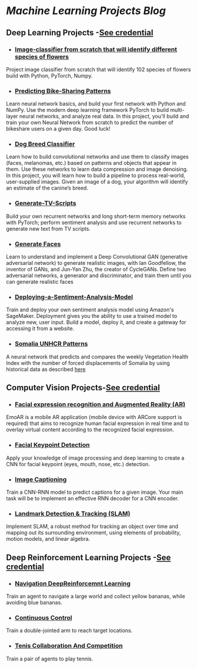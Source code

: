 # **_Machine Learning Projects Blog_**



## Deep Learning Projects -[See credential](https://confirm.udacity.com/PVQRUS73)

- ### [Image-classifier from scratch that will identify different species of flowers](https://github.com/calincan2000/Image-classifier)
Project image classifier from scratch that will identify 102 species of flowers build with Python, PyTorch, Numpy.

- ### [Predicting Bike-Sharing Patterns ](https://github.com/calincan2000/project-bikesharing)
Learn neural network basics, and build your first network with Python and NumPy. Use the modern deep
learning framework PyTorch to build multi-layer neural networks, and analyze real data.
In this project, you'll build and train your own Neural Network from scratch to predict the number of
bikeshare users on a given day. Good luck!
- ### [Dog Breed Classifier ](https://github.com/calincan2000/Dog-Breed-Classifier)
Learn how to build convolutional networks and use them to classify images (faces, melanomas, etc.) based on
patterns and objects that appear in them. Use these networks to learn data compression and image denoising.
In this project, you will learn how to build a pipeline to process real-world, user-supplied images. Given an
image of a dog, your algorithm will identify an estimate of the canine’s breed.
- ### [Generate-TV-Scripts ](https://github.com/calincan2000/Generate-TV-Scripts)
Build your own recurrent networks and long short-term memory networks with PyTorch; perform sentiment
analysis and use recurrent networks to generate new text from TV scripts.
- ### [Generate Faces ](https://github.com/calincan2000/GenerateFaces)
Learn to understand and implement a Deep Convolutional GAN (generative adversarial network) to generate
realistic images, with Ian Goodfellow, the inventor of GANs, and Jun-Yan Zhu, the creator of CycleGANs.
Define two adversarial networks, a generator and discriminator, and train them until you can generate
realistic faces
- ### [Deploying-a-Sentiment-Analysis-Model](https://github.com/calincan2000/Deploying-a-Sentiment-Analysis-Model)
Train and deploy your own sentiment analysis model using Amazon's SageMaker. Deployment gives you the
ability to use a trained model to analyze new, user input. Build a model, deploy it, and create a gateway for
accessing it from a website.
- ### [Somalia UNHCR Patterns](https://github.com/unhcr/Jetson/tree/master/Finding-the-Nexus/FindTheNexusDeepLearning)
A neural network that predicts and compares the weekly Vegetation Health Index with the number of forced displacements of Somalia by using historical data as described [here](https://medium.com/omdena/using-ai-to-predict-droughts-floods-and-conflict-displacements-in-somalia-40cba6200f3c)


##  Computer Vision Projects-[See credential](https://confirm.udacity.com/M949C59C)

- ### [Facial expression recognition and Augmented Reality (AR)](https://github.com/aksht94/UdacityOpenSource/tree/master/EmoAR)
EmoAR is a mobile AR application (mobile device with ARCore support is required) that aims to recognize human facial expression in real time and to overlay virtual content according to the recognized facial expression.
- ### [Facial Keypoint Detection ](https://github.com/calincan2000/CVND-Facial-Keypoint-Detection)
Apply your knowledge of image processing and deep learning to create a CNN for facial keypoint (eyes,
mouth, nose, etc.) detection.
- ### [Image Captioning ](https://github.com/calincan2000/CVND-Image-Captioning-PyTorch-)
Train a CNN-RNN model to predict captions for a given image. Your main task will be to implement an
effective RNN decoder for a CNN encoder.
- ### [Landmark Detection & Tracking (SLAM)](https://github.com/calincan2000/CVND-Landmark-Detection-Tracking-SLAM-)
Implement SLAM, a robust method for tracking an object over time and mapping out its surrounding
environment, using elements of probability, motion models, and linear algebra.


## Deep Reinforcement Learning Projects -[See credential]( https://confirm.udacity.com/NMV23PC2)
- ### [Navigation DeepReinforcemnt Learning ](https://github.com/calincan2000/Navigation_DeepReinforcemntLearning)
Train an agent to navigate a large world and collect yellow bananas, while avoiding blue bananas.
- ### [Continuous Control ](https://github.com/calincan2000/Continuous_Control)
Train a double-jointed arm to reach target locations.
- ### [Tenis Collaboration And Competition](https://github.com/calincan2000/TenisCollaborationAndCompetition)
Train a pair of agents to play tennis.
